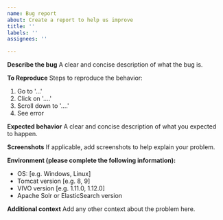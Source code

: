 ```yaml
---
name: Bug report
about: Create a report to help us improve
title: ''
labels: ''
assignees: ''

---
```


**Describe the bug**
A clear and concise description of what the bug is.

**To Reproduce**
Steps to reproduce the behavior:
1. Go to '...'
2. Click on '....'
3. Scroll down to '....'
4. See error

**Expected behavior**
A clear and concise description of what you expected to happen.

**Screenshots**
If applicable, add screenshots to help explain your problem.

**Environment (please complete the following information):**
 - OS: [e.g. Windows, Linux]
 - Tomcat version [e.g. 8, 9]
 - VIVO version [e.g. 1.11.0, 1.12.0]
 - Apache Solr or ElasticSearch version

**Additional context**
Add any other context about the problem here.
